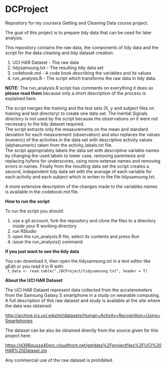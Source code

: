 DCProject
=========

Repository for my coursera Getting and Cleaning Data course project.

The goal of this project is to prepare tidy data that can be used for later analysis.

This repository contains the raw data, the components of tidy data and the script for the data cleaning and tidy dataset creation:

1. UCI HAR Dataset - The raw data
2. tidysamsung.txt - The resulting tidy data set
3. codebook.md - A code book describing the variables and its values
4. run_analysis.R - The script which transforms the raw data in tidy data.

**NOTE:** The run_analysis.R script has comments on everything it does so **please read them** because only a short description of the process is explained here.  

The script merges the training and the test sets (X, y and subject files on training and test directory) to create one data set. The Inertial Signals directory is not used  by the script because the observations on it were not necessary to the tidy dataset required.  
The script extracts only the measurements on the mean and standard deviation for each measurement (observation) and also replaces the values (numeric) of the activities in the data set with descriptive activity values (alphanumeric) taken from the activity_labels.txt file.  
The script appropriately labels the data set with descriptive variable names by changing the used labels to lower case, removing parentesis and replacing hyfens for underscores, using more extense names and removing errors in names. Finally from the resulting data set the script creates a second, independent tidy data set with the average of each variable for each activity and each subject which is writen to the file tidysamsung.txt.  

A more extensive description of the changes made to the variables names is available in the codebook.md file.


**How to run the script**    

To run the script you should:  
1) use a git account, fork the repository and clone the files to a directory inside your R working directory  
2) run RStudio  
3) open the run_analysis.R file, select its contents and press Run  
4) issue the run_analysis() command  
   
   
**If you just want to see the tidy data**    

You can download it, then open the tidysamsung.txt in a text editor like gEdit or you read it in R with:     
` t_data <- read.table("./DCProject/tidysamsung.txt", header = T)`   

    
**About the UCI HAR Dataset**    

The UCI HAR Dataset represent data collected from the accelerometers from the Samsung Galaxy S smartphone in a study on wearable computing. A full description of this raw dataset and study is available at the site where the data was obtained: 

http://archive.ics.uci.edu/ml/datasets/Human+Activity+Recognition+Using+Smartphones

The dataset can be also be obtained directly from the source given for this project here:

https://d396qusza40orc.cloudfront.net/getdata%2Fprojectfiles%2FUCI%20HAR%20Dataset.zip

Any commercial use of the raw dataset is prohibited.